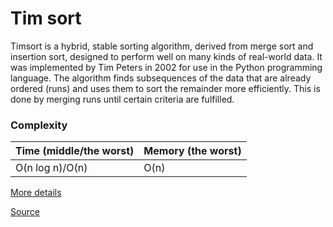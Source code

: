 # Tim sort

Timsort is a hybrid, stable sorting algorithm, derived from merge sort and insertion sort, designed to perform well on many kinds of real-world data. It was implemented by Tim Peters in 2002 for use in the Python programming language. The algorithm finds subsequences of the data that are already ordered (runs) and uses them to sort the remainder more efficiently. This is done by merging runs until certain criteria are fulfilled.

### Complexity

| Time (middle/the worst) | Memory (the worst) |
| ----------------------- | ------------------ |
| O(n log n)/O(n)         | O(n)               |

[More details](https://en.wikipedia.org/wiki/Timsort)

[Source](tim-sort.ts#L5)

